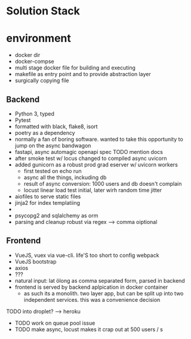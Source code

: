 # Solution Stack
# environment
- docker dir
- docker-compse
- multi stage docker file for building and executing
- makefile as entry point and to provide abstraction layer
- surgically copying file 
## Backend
- Python 3, typed
- Pytest
- formatted with black, flake8, isort
- poetry as a dependency
- normally a fan of boring software. wanted to take this opportunity to jump on the async bandwagon
- fastapi, async automagic openapi spec TODO mention docs
- after smoke test w/ locus changed to compiled async uvicorn
- added gunicorn as a robust prod grad eserver w/ uvicorn workers
  - first tested on echo run
  - async all the things, inckuding db
  - result of async conversion: 1000 users and db doesn't complain
  - locust linear load test initial, later wirh random time jitter
- aiofiles to serve static files
- jinja2 for index templatiing
- 
- psycopg2 and sqlalchemy as orm
- parsing and cleanup robust via regex --> comma oiptional
## Frontend
- VueJS, vuex via vue-cli. life'S too short to config webpack
- VueJS bootstrap
- axios
- ???
- natural input: lat ölong as comma separated form, parsed in backend
- frontend is served by backend aplpication in docker container
  - as such its a monolith. two layer app, but can be split up into two independent services. this was a convenience decision


TODO into droplet? --> heroku
- TODO work on queue pool issue
- TODO make async, locust makes it crap out at 500 users / s
